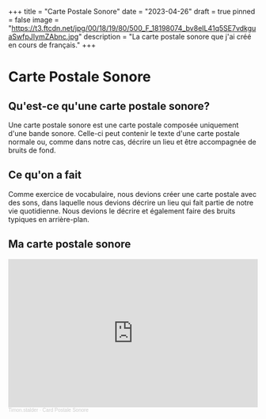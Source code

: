 +++
title = "Carte Postale Sonore"
date = "2023-04-26"
draft = true
pinned = false
image = "https://t3.ftcdn.net/jpg/00/18/19/80/500_F_18198074_bv8eIL41q5SE7vdkguaSwfpJIymZAbnc.jpg"
description = "La carte postale sonore que j'ai créé en cours de français."
+++
# Carte Postale Sonore

## Qu'est-ce qu'une carte postale sonore?

Une carte postale sonore est une carte postale composée uniquement d'une bande sonore. Celle-ci peut contenir le texte d'une carte postale normale ou, comme dans notre cas, décrire un lieu et être accompagnée de bruits de fond.

## Ce qu'on a fait

Comme exercice de vocabulaire, nous devions créer une carte postale avec des sons, dans laquelle nous devions décrire un lieu qui fait partie de notre vie quotidienne. Nous devions le décrire et également faire des bruits typiques en arrière-plan.

## Ma carte postale sonore

<iframe width="100%" height="300" scrolling="no" frameborder="no" allow="autoplay" src="https://w.soundcloud.com/player/?url=https%3A//api.soundcloud.com/tracks/1500748276%3Fsecret_token%3Ds-gZ5bUyvhck4&color=%23ff5500&auto_play=false&hide_related=false&show_comments=true&show_user=true&show_reposts=false&show_teaser=true&visual=true"></iframe><div style="font-size: 10px; color: #cccccc;line-break: anywhere;word-break: normal;overflow: hidden;white-space: nowrap;text-overflow: ellipsis; font-family: Interstate,Lucida Grande,Lucida Sans Unicode,Lucida Sans,Garuda,Verdana,Tahoma,sans-serif;font-weight: 100;"><a href="https://soundcloud.com/timon-stalder-526789675" title="Timon.stalder" target="_blank" style="color: #cccccc; text-decoration: none;">Timon.stalder</a> · <a href="https://soundcloud.com/timon-stalder-526789675/card-postale-sonore/s-gZ5bUyvhck4" title="Card Postale Sonore" target="_blank" style="color: #cccccc; text-decoration: none;">Card Postale Sonore</a></div>